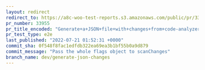 ```yaml
---
layout: redirect
redirect_to: https://a8c-woo-test-reports.s3.amazonaws.com/public/pr/33955/e2e/index.html
pr_number: 33955
pr_title_encoded: "Generate+a+JSON+file+with+changes+from+code-analyzer"
pr_test_type: e2e
last_published: "2022-07-21 01:52:31 +0000"
commit_sha: 0f548f8fac1edfdb322ea69ea3b1bf55b0a9d879
commit_message: "Pass the whole flags object to scanChanges"
branch_name: dev/generate-json-changes
---
```

